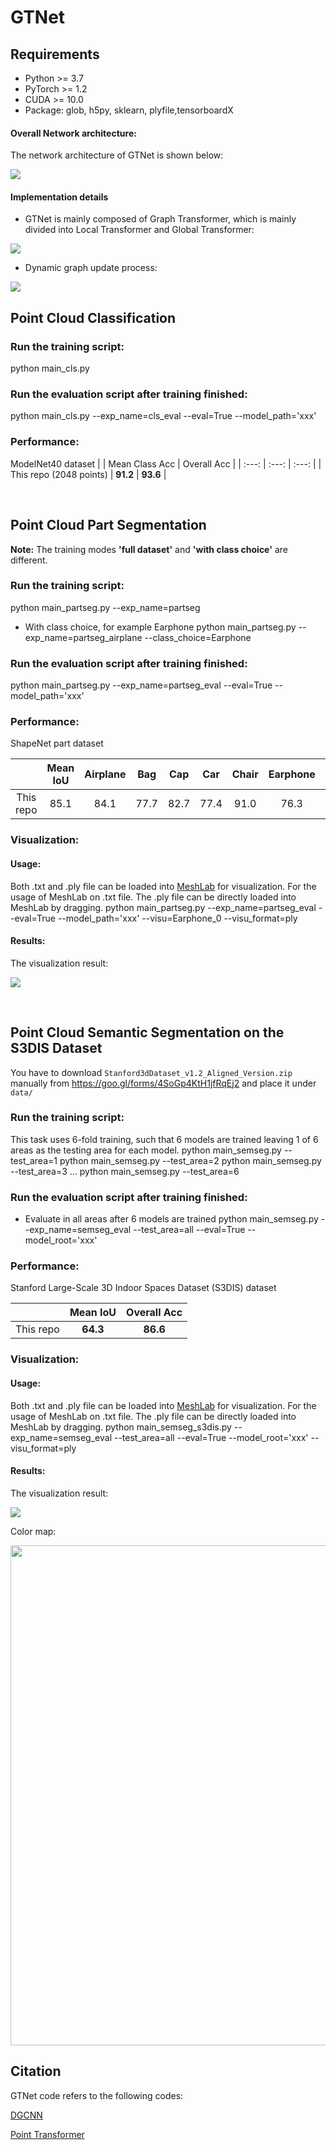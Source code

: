 # GTNet
## Requirements
- Python >= 3.7
- PyTorch >= 1.2
- CUDA >= 10.0
- Package: glob, h5py, sklearn, plyfile,tensorboardX
#### Overall Network architecture:
The network architecture of GTNet is shown below:

<p float="left">
    <img src="image/network.png"/>
</p>

#### Implementation details
- GTNet is mainly composed of Graph Transformer, which is mainly divided into Local Transformer and Global Transformer:

<p float="left">
    <img src="image/lg.png"/>
</p>

- Dynamic graph update process:

<p float="left">
    <img src="image/lg.png"/>
</p>

## Point Cloud Classification
### Run the training script:
python main_cls.py
### Run the evaluation script after training finished:
python main_cls.py --exp_name=cls_eval --eval=True --model_path='xxx'
### Performance:
ModelNet40 dataset
|  | Mean Class Acc | Overall Acc |
| :---: | :---: | :---: |
| This repo (2048 points) | **91.2** | **93.6** |

&nbsp;

## Point Cloud Part Segmentation
**Note:** The training modes **'full dataset'** and **'with class choice'** are different.

### Run the training script:
python main_partseg.py --exp_name=partseg
- With class choice, for example Earphone
python main_partseg.py --exp_name=partseg_airplane --class_choice=Earphone

### Run the evaluation script after training finished:
python main_partseg.py --exp_name=partseg_eval --eval=True --model_path='xxx'


### Performance:
ShapeNet part dataset

| | Mean IoU | Airplane | Bag | Cap | Car | Chair | Earphone | Guitar | Knife | Lamp | Laptop | Motor | Mug | Pistol | Rocket | Skateboard | Table
| :---: | :---: | :---: | :---: | :---: | :---: | :---: | :---: | :---: | :---: | :---: | :---: | :---: | :---: | :---: | :---: | :---: | :---: | 
| This repo | 85.1 | 84.1 | 77.7 | 82.7 | 77.4 | 91.0 | 76.3 | 91.8 | 86.5 | 83.5 | 96.1 | 58.5 | 92.4 | 81.9 | 53.5 | 76.6 | 82.9 |


### Visualization:
#### Usage:
Both .txt and .ply file can be loaded into [MeshLab](https://www.meshlab.net) for visualization. For the usage of MeshLab on .txt file. The .ply file can be directly loaded into MeshLab by dragging.
python main_partseg.py --exp_name=partseg_eval --eval=True --model_path='xxx' --visu=Earphone_0 --visu_format=ply
#### Results:
The visualization result:

<p float="left">
    <img src="image/partseg_visu.png"/>
</p>

&nbsp;
## Point Cloud Semantic Segmentation on the S3DIS Dataset
You have to download `Stanford3dDataset_v1.2_Aligned_Version.zip` manually from https://goo.gl/forms/4SoGp4KtH1jfRqEj2 and place it under `data/`
### Run the training script:

This task uses 6-fold training, such that 6 models are trained leaving 1 of 6 areas as the testing area for each model. 
python main_semseg.py --test_area=1
python main_semseg.py --test_area=2
python main_semseg.py --test_area=3
...
python main_semseg.py --test_area=6
### Run the evaluation script after training finished:
- Evaluate in all areas after 6 models are trained
python main_semseg.py --exp_name=semseg_eval --test_area=all --eval=True --model_root='xxx'

### Performance:
Stanford Large-Scale 3D Indoor Spaces Dataset (S3DIS) dataset

|  | Mean IoU | Overall Acc |
| :---: | :---: | :---: |
| This repo | **64.3** | **86.6** |
### Visualization: 
#### Usage:
Both .txt and .ply file can be loaded into [MeshLab](https://www.meshlab.net) for visualization. For the usage of MeshLab on .txt file. The .ply file can be directly loaded into MeshLab by dragging.
python main_semseg_s3dis.py --exp_name=semseg_eval --test_area=all --eval=True --model_root='xxx' --visu_format=ply
#### Results:
The visualization result:

<p float="left">
    <img src="image/semseg_visu.png"/>
</p>

Color map:
<p float="left">
    <img src="image/semseg_colors.png" width="800"/>
</p>


## Citation
GTNet code refers to the following codes: 

[DGCNN](https://github.com/antao97/dgcnn.pytorch)

[Point Transformer](https://github.com/qq456cvb/Point-Transformers)

